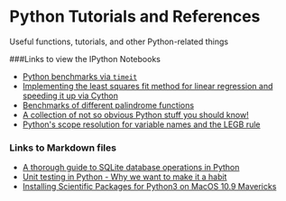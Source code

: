 Python Tutorials and References
================

Useful functions, tutorials, and other Python-related things


###Links to view the IPython Notebooks

- [Python benchmarks via `timeit`](http://nbviewer.ipython.org/github/rasbt/python_reference/blob/master/benchmarks/timeit_tests.ipynb?create=1)
- [Implementing the least squares fit method for linear regression and speeding it up via Cython](http://nbviewer.ipython.org/github/rasbt/python_reference/blob/master/benchmarks/cython_least_squares.ipynb?create=1)
- [Benchmarks of different palindrome functions](http://nbviewer.ipython.org/github/rasbt/python_reference/blob/master/benchmarks/palindrome_timeit.ipynb?create=1)
- [A collection of not so obvious Python stuff you should know!](http://nbviewer.ipython.org/github/rasbt/python_reference/blob/master/not_so_obvious_python_stuff.ipynb?create=1)
- [Python's scope resolution for variable names and the LEGB rule](http://nbviewer.ipython.org/github/rasbt/python_reference/blob/master/tutorials/scope_resolution_legb_rule.ipynb?create=1)

### Links to Markdown files
- [A thorough guide to SQLite database operations in Python](./sqlite3_howto/README.md)
- [Unit testing in Python - Why we want to make it a habit](./tutorials/unit_testing.md)
- [Installing Scientific Packages for Python3 on MacOS 10.9 Mavericks](./tutorials/installing_scientific_packages.md)
